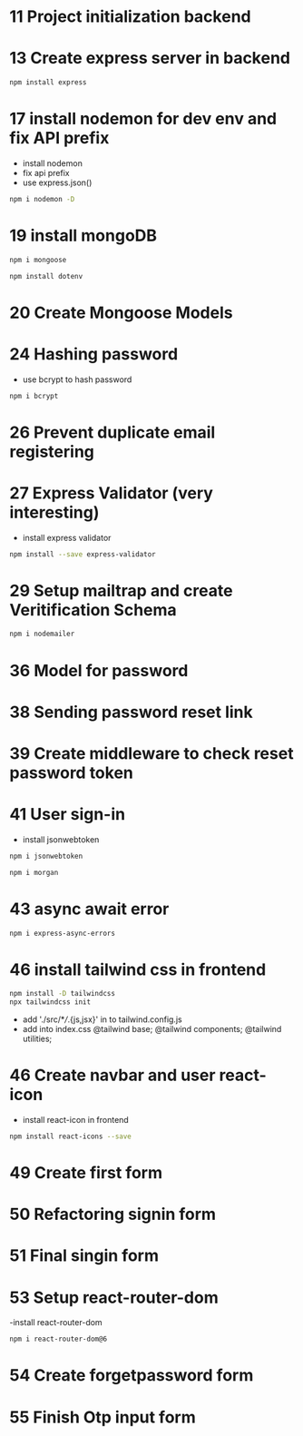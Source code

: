 # 11 Project initialization backend

# 13 Create express server in backend

```sh
npm install express
```

# 17 install nodemon for dev env and fix API prefix

- install nodemon
- fix api prefix
- use express.json()

```sh
npm i nodemon -D
```

# 19 install mongoDB

```sh
npm i mongoose
```

```sh
npm install dotenv
```

# 20 Create Mongoose Models

# 24 Hashing password

- use bcrypt to hash password

```sh
npm i bcrypt
```

# 26 Prevent duplicate email registering

# 27 Express Validator (very interesting)

- install express validator

```sh
npm install --save express-validator
```

# 29 Setup mailtrap and create Veritification Schema

```sh
npm i nodemailer
```

# 36 Model for password

# 38 Sending password reset link

# 39 Create middleware to check reset password token

# 41 User sign-in

- install jsonwebtoken

```sh
npm i jsonwebtoken
```

```sh
npm i morgan
```

# 43 async await error

```sh
npm i express-async-errors
```

# 46 install tailwind css in frontend

```sh
npm install -D tailwindcss
npx tailwindcss init
```

- add './src/\*_/_.{js,jsx}' in to tailwind.config.js
- add into index.css
  @tailwind base;
  @tailwind components;
  @tailwind utilities;

# 46 Create navbar and user react-icon

- install react-icon in frontend

```sh
npm install react-icons --save
```

# 49 Create first form

# 50 Refactoring signin form

# 51 Final singin form

# 53 Setup react-router-dom

-install react-router-dom

```sh
npm i react-router-dom@6
```

# 54 Create forgetpassword form

# 55 Finish Otp input form
